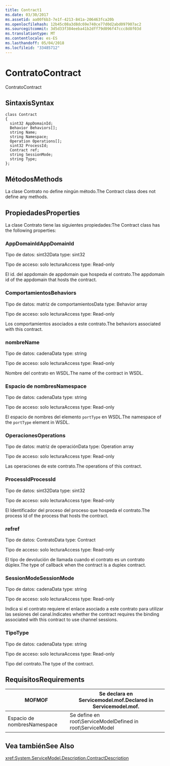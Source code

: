 ```yaml
---
title: Contract1
ms.date: 03/30/2017
ms.assetid: aa00f6b3-7e1f-4213-841a-206463fca20b
ms.openlocfilehash: 12b45c08a3d8dc69e740ce77d0d2abd097907ac2
ms.sourcegitcommit: 3d5d33f384eeba41b2dff79d096f47ccc8d8f03d
ms.translationtype: MT
ms.contentlocale: es-ES
ms.lasthandoff: 05/04/2018
ms.locfileid: "33485712"
---
```

# <a name="contract"></a><span data-ttu-id="b46e8-102">Contrato</span><span class="sxs-lookup"><span data-stu-id="b46e8-102">Contract</span></span>
<span data-ttu-id="b46e8-103">Contrato</span><span class="sxs-lookup"><span data-stu-id="b46e8-103">Contract</span></span>  
  
## <a name="syntax"></a><span data-ttu-id="b46e8-104">Sintaxis</span><span class="sxs-lookup"><span data-stu-id="b46e8-104">Syntax</span></span>  
  
```  
class Contract  
{  
  sint32 AppDomainId;  
  Behavior Behaviors[];  
  string Name;  
  string Namespace;  
  Operation Operations[];  
  sint32 ProcessId;  
  Contract ref;  
  string SessionMode;  
  string Type;  
};  
```  
  
## <a name="methods"></a><span data-ttu-id="b46e8-105">Métodos</span><span class="sxs-lookup"><span data-stu-id="b46e8-105">Methods</span></span>  
 <span data-ttu-id="b46e8-106">La clase Contrato no define ningún método.</span><span class="sxs-lookup"><span data-stu-id="b46e8-106">The Contract class does not define any methods.</span></span>  
  
## <a name="properties"></a><span data-ttu-id="b46e8-107">Propiedades</span><span class="sxs-lookup"><span data-stu-id="b46e8-107">Properties</span></span>  
 <span data-ttu-id="b46e8-108">La clase Contrato tiene las siguientes propiedades:</span><span class="sxs-lookup"><span data-stu-id="b46e8-108">The Contract class has the following properties:</span></span>  
  
### <a name="appdomainid"></a><span data-ttu-id="b46e8-109">AppDomainId</span><span class="sxs-lookup"><span data-stu-id="b46e8-109">AppDomainId</span></span>  
 <span data-ttu-id="b46e8-110">Tipo de datos: sint32</span><span class="sxs-lookup"><span data-stu-id="b46e8-110">Data type: sint32</span></span>  
  
 <span data-ttu-id="b46e8-111">Tipo de acceso: solo lectura</span><span class="sxs-lookup"><span data-stu-id="b46e8-111">Access type: Read-only</span></span>  
  
 <span data-ttu-id="b46e8-112">El id. del appdomain de appdomain que hospeda el contrato.</span><span class="sxs-lookup"><span data-stu-id="b46e8-112">The appdomain id of the appdomain that hosts the contract.</span></span>  
  
### <a name="behaviors"></a><span data-ttu-id="b46e8-113">Comportamientos</span><span class="sxs-lookup"><span data-stu-id="b46e8-113">Behaviors</span></span>  
 <span data-ttu-id="b46e8-114">Tipo de datos: matriz de comportamientos</span><span class="sxs-lookup"><span data-stu-id="b46e8-114">Data type: Behavior array</span></span>  
  
 <span data-ttu-id="b46e8-115">Tipo de acceso: solo lectura</span><span class="sxs-lookup"><span data-stu-id="b46e8-115">Access type: Read-only</span></span>  
  
 <span data-ttu-id="b46e8-116">Los comportamientos asociados a este contrato.</span><span class="sxs-lookup"><span data-stu-id="b46e8-116">The behaviors associated with this contract.</span></span>  
  
### <a name="name"></a><span data-ttu-id="b46e8-117">nombre</span><span class="sxs-lookup"><span data-stu-id="b46e8-117">Name</span></span>  
 <span data-ttu-id="b46e8-118">Tipo de datos: cadena</span><span class="sxs-lookup"><span data-stu-id="b46e8-118">Data type: string</span></span>  
  
 <span data-ttu-id="b46e8-119">Tipo de acceso: solo lectura</span><span class="sxs-lookup"><span data-stu-id="b46e8-119">Access type: Read-only</span></span>  
  
 <span data-ttu-id="b46e8-120">Nombre del contrato en WSDL.</span><span class="sxs-lookup"><span data-stu-id="b46e8-120">The name of the contract in WSDL.</span></span>  
  
### <a name="namespace"></a><span data-ttu-id="b46e8-121">Espacio de nombres</span><span class="sxs-lookup"><span data-stu-id="b46e8-121">Namespace</span></span>  
 <span data-ttu-id="b46e8-122">Tipo de datos: cadena</span><span class="sxs-lookup"><span data-stu-id="b46e8-122">Data type: string</span></span>  
  
 <span data-ttu-id="b46e8-123">Tipo de acceso: solo lectura</span><span class="sxs-lookup"><span data-stu-id="b46e8-123">Access type: Read-only</span></span>  
  
 <span data-ttu-id="b46e8-124">El espacio de nombres del elemento `portType` en WSDL.</span><span class="sxs-lookup"><span data-stu-id="b46e8-124">The namespace of the `portType` element in WSDL.</span></span>  
  
### <a name="operations"></a><span data-ttu-id="b46e8-125">Operaciones</span><span class="sxs-lookup"><span data-stu-id="b46e8-125">Operations</span></span>  
 <span data-ttu-id="b46e8-126">Tipo de datos: matriz de operación</span><span class="sxs-lookup"><span data-stu-id="b46e8-126">Data type: Operation array</span></span>  
  
 <span data-ttu-id="b46e8-127">Tipo de acceso: solo lectura</span><span class="sxs-lookup"><span data-stu-id="b46e8-127">Access type: Read-only</span></span>  
  
 <span data-ttu-id="b46e8-128">Las operaciones de este contrato.</span><span class="sxs-lookup"><span data-stu-id="b46e8-128">The operations of this contract.</span></span>  
  
### <a name="processid"></a><span data-ttu-id="b46e8-129">ProcessId</span><span class="sxs-lookup"><span data-stu-id="b46e8-129">ProcessId</span></span>  
 <span data-ttu-id="b46e8-130">Tipo de datos: sint32</span><span class="sxs-lookup"><span data-stu-id="b46e8-130">Data type: sint32</span></span>  
  
 <span data-ttu-id="b46e8-131">Tipo de acceso: solo lectura</span><span class="sxs-lookup"><span data-stu-id="b46e8-131">Access type: Read-only</span></span>  
  
 <span data-ttu-id="b46e8-132">El Identificador del proceso del proceso que hospeda el contrato.</span><span class="sxs-lookup"><span data-stu-id="b46e8-132">The process Id of the process that hosts the contract.</span></span>  
  
### <a name="ref"></a><span data-ttu-id="b46e8-133">ref</span><span class="sxs-lookup"><span data-stu-id="b46e8-133">ref</span></span>  
 <span data-ttu-id="b46e8-134">Tipo de datos: Contrato</span><span class="sxs-lookup"><span data-stu-id="b46e8-134">Data type: Contract</span></span>  
  
 <span data-ttu-id="b46e8-135">Tipo de acceso: solo lectura</span><span class="sxs-lookup"><span data-stu-id="b46e8-135">Access type: Read-only</span></span>  
  
 <span data-ttu-id="b46e8-136">El tipo de devolución de llamada cuando el contrato es un contrato dúplex.</span><span class="sxs-lookup"><span data-stu-id="b46e8-136">The type of callback when the contract is a duplex contract.</span></span>  
  
### <a name="sessionmode"></a><span data-ttu-id="b46e8-137">SessionMode</span><span class="sxs-lookup"><span data-stu-id="b46e8-137">SessionMode</span></span>  
 <span data-ttu-id="b46e8-138">Tipo de datos: cadena</span><span class="sxs-lookup"><span data-stu-id="b46e8-138">Data type: string</span></span>  
  
 <span data-ttu-id="b46e8-139">Tipo de acceso: solo lectura</span><span class="sxs-lookup"><span data-stu-id="b46e8-139">Access type: Read-only</span></span>  
  
 <span data-ttu-id="b46e8-140">Indica si el contrato requiere el enlace asociado a este contrato para utilizar las sesiones del canal.</span><span class="sxs-lookup"><span data-stu-id="b46e8-140">Indicates whether the contract requires the binding associated with this contract to use channel sessions.</span></span>  
  
### <a name="type"></a><span data-ttu-id="b46e8-141">Tipo</span><span class="sxs-lookup"><span data-stu-id="b46e8-141">Type</span></span>  
 <span data-ttu-id="b46e8-142">Tipo de datos: cadena</span><span class="sxs-lookup"><span data-stu-id="b46e8-142">Data type: string</span></span>  
  
 <span data-ttu-id="b46e8-143">Tipo de acceso: solo lectura</span><span class="sxs-lookup"><span data-stu-id="b46e8-143">Access type: Read-only</span></span>  
  
 <span data-ttu-id="b46e8-144">Tipo del contrato.</span><span class="sxs-lookup"><span data-stu-id="b46e8-144">The type of the contract.</span></span>  
  
## <a name="requirements"></a><span data-ttu-id="b46e8-145">Requisitos</span><span class="sxs-lookup"><span data-stu-id="b46e8-145">Requirements</span></span>  
  
|<span data-ttu-id="b46e8-146">MOF</span><span class="sxs-lookup"><span data-stu-id="b46e8-146">MOF</span></span>|<span data-ttu-id="b46e8-147">Se declara en Servicemodel.mof.</span><span class="sxs-lookup"><span data-stu-id="b46e8-147">Declared in Servicemodel.mof.</span></span>|  
|---------|-----------------------------------|  
|<span data-ttu-id="b46e8-148">Espacio de nombres</span><span class="sxs-lookup"><span data-stu-id="b46e8-148">Namespace</span></span>|<span data-ttu-id="b46e8-149">Se define en root\ServiceModel</span><span class="sxs-lookup"><span data-stu-id="b46e8-149">Defined in root\ServiceModel</span></span>|  
  
## <a name="see-also"></a><span data-ttu-id="b46e8-150">Vea también</span><span class="sxs-lookup"><span data-stu-id="b46e8-150">See Also</span></span>  
 <xref:System.ServiceModel.Description.ContractDescription>
